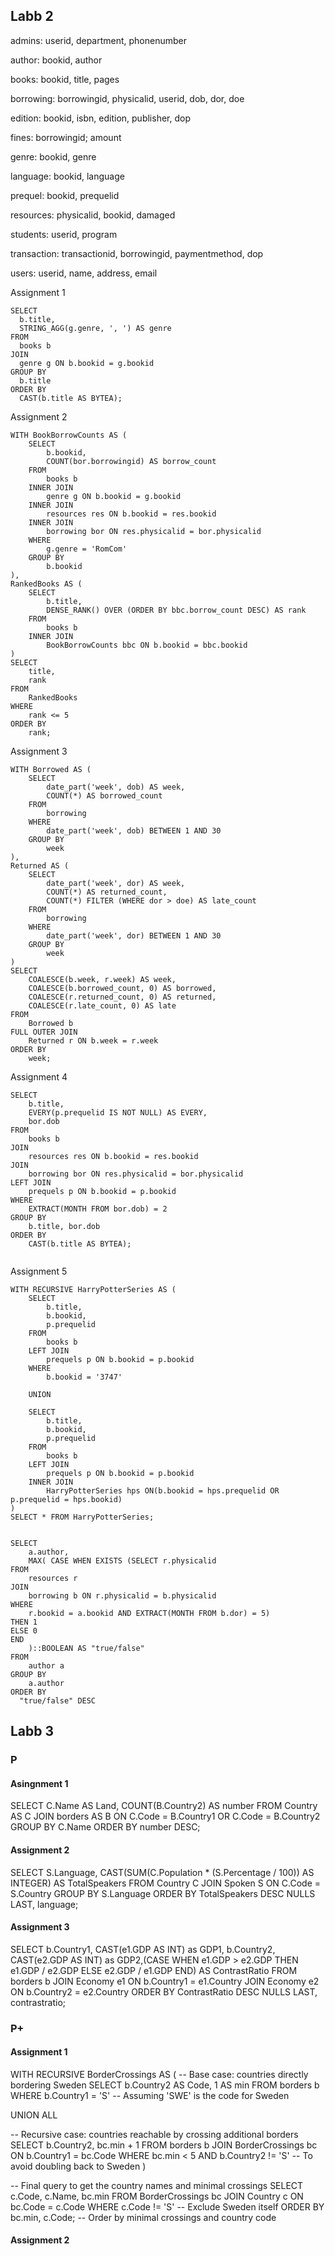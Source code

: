 ## Labb 2

admins: userid, department, phonenumber

author: bookid, author

books: bookid, title, pages

borrowing: borrowingid, physicalid, userid, dob, dor, doe

edition: bookid, isbn, edition, publisher, dop

fines: borrowingid; amount
  
genre: bookid, genre

language: bookid, language

prequel: bookid, prequelid

resources: physicalid, bookid, damaged

students: userid, program

transaction: transactionid, borrowingid, paymentmethod, dop

users: userid, name, address, email

Assignment 1

```
SELECT
  b.title,
  STRING_AGG(g.genre, ', ') AS genre
FROM
  books b
JOIN
  genre g ON b.bookid = g.bookid
GROUP BY
  b.title
ORDER BY
  CAST(b.title AS BYTEA);
```
Assignment 2

```
WITH BookBorrowCounts AS (
    SELECT
        b.bookid,
        COUNT(bor.borrowingid) AS borrow_count
    FROM
        books b
    INNER JOIN
        genre g ON b.bookid = g.bookid
    INNER JOIN
        resources res ON b.bookid = res.bookid
    INNER JOIN
        borrowing bor ON res.physicalid = bor.physicalid
    WHERE
        g.genre = 'RomCom'
    GROUP BY
        b.bookid
),
RankedBooks AS (
    SELECT
        b.title,
        DENSE_RANK() OVER (ORDER BY bbc.borrow_count DESC) AS rank
    FROM
        books b
    INNER JOIN
        BookBorrowCounts bbc ON b.bookid = bbc.bookid
)
SELECT
    title,
    rank
FROM
    RankedBooks
WHERE
    rank <= 5
ORDER BY
    rank;

```

Assignment 3

```
WITH Borrowed AS (
    SELECT 
        date_part('week', dob) AS week,
        COUNT(*) AS borrowed_count
    FROM 
        borrowing
    WHERE 
        date_part('week', dob) BETWEEN 1 AND 30
    GROUP BY 
        week
),
Returned AS (
    SELECT 
        date_part('week', dor) AS week,
        COUNT(*) AS returned_count,
        COUNT(*) FILTER (WHERE dor > doe) AS late_count
    FROM 
        borrowing
    WHERE 
        date_part('week', dor) BETWEEN 1 AND 30
    GROUP BY 
        week
)
SELECT 
    COALESCE(b.week, r.week) AS week,
    COALESCE(b.borrowed_count, 0) AS borrowed,
    COALESCE(r.returned_count, 0) AS returned,
    COALESCE(r.late_count, 0) AS late
FROM 
    Borrowed b
FULL OUTER JOIN 
    Returned r ON b.week = r.week
ORDER BY 
    week;

```

Assignment 4

```
SELECT
    b.title,
    EVERY(p.prequelid IS NOT NULL) AS EVERY,
    bor.dob 
FROM
    books b
JOIN
    resources res ON b.bookid = res.bookid
JOIN
    borrowing bor ON res.physicalid = bor.physicalid
LEFT JOIN
    prequels p ON b.bookid = p.bookid
WHERE
    EXTRACT(MONTH FROM bor.dob) = 2
GROUP BY
    b.title, bor.dob
ORDER BY
    CAST(b.title AS BYTEA);


```

Assignment 5

```
WITH RECURSIVE HarryPotterSeries AS (
    SELECT  
        b.title,
        b.bookid, 
        p.prequelid 
    FROM 
        books b
    LEFT JOIN 
        prequels p ON b.bookid = p.bookid
    WHERE 
        b.bookid = '3747'

    UNION

    SELECT 
        b.title,
        b.bookid, 
        p.prequelid 
    FROM 
        books b
    LEFT JOIN 
        prequels p ON b.bookid = p.bookid
    INNER JOIN 
        HarryPotterSeries hps ON(b.bookid = hps.prequelid OR p.prequelid = hps.bookid)
)
SELECT * FROM HarryPotterSeries;


```
    
```
SELECT
    a.author,
    MAX( CASE WHEN EXISTS (SELECT r.physicalid
FROM 
    resources r
JOIN 
    borrowing b ON r.physicalid = b.physicalid
WHERE 
    r.bookid = a.bookid AND EXTRACT(MONTH FROM b.dor) = 5)
THEN 1
ELSE 0
END
    )::BOOLEAN AS "true/false"
FROM
    author a
GROUP BY
    a.author
ORDER BY
  "true/false" DESC

```

## Labb 3

### P

#### Asingnment 1

SELECT C.Name AS Land,
       COUNT(B.Country2) AS number
FROM Country AS C
JOIN borders AS B ON C.Code = B.Country1 OR C.Code = B.Country2
GROUP BY C.Name
ORDER BY number DESC;

#### Assignment 2

SELECT S.Language, CAST(SUM(C.Population * (S.Percentage / 100)) AS INTEGER) AS TotalSpeakers
FROM Country C
JOIN Spoken S ON C.Code = S.Country
GROUP BY S.Language
ORDER BY TotalSpeakers DESC NULLS LAST, language;


#### Assignment 3

SELECT  b.Country1, 
    CAST(e1.GDP AS INT) as GDP1, 
    b.Country2, 
    CAST(e2.GDP AS INT) as GDP2,(CASE
    WHEN e1.GDP > e2.GDP THEN e1.GDP / e2.GDP
    ELSE e2.GDP / e1.GDP END) AS ContrastRatio
FROM borders b
JOIN Economy e1 ON b.Country1 = e1.Country
JOIN Economy e2 ON b.Country2 = e2.Country
ORDER BY ContrastRatio DESC NULLS LAST, contrastratio;

### P+

#### Assignment 1

WITH RECURSIVE BorderCrossings AS (
  -- Base case: countries directly bordering Sweden
  SELECT 
    b.Country2 AS Code, 
    1 AS min 
  FROM borders b
  WHERE b.Country1 = 'S' -- Assuming 'SWE' is the code for Sweden

  UNION ALL

  -- Recursive case: countries reachable by crossing additional borders
  SELECT 
    b.Country2, 
    bc.min + 1 
  FROM borders b
  JOIN BorderCrossings bc ON b.Country1 = bc.Code
  WHERE bc.min < 5 AND b.Country2 != 'S' -- To avoid doubling back to Sweden
)

-- Final query to get the country names and minimal crossings
SELECT 
  c.Code, 
  c.Name, 
  bc.min 
FROM BorderCrossings bc
JOIN Country c ON bc.Code = c.Code
WHERE c.Code != 'S' -- Exclude Sweden itself
ORDER BY bc.min, c.Code; -- Order by minimal crossings and country code





#### Assignment 2








